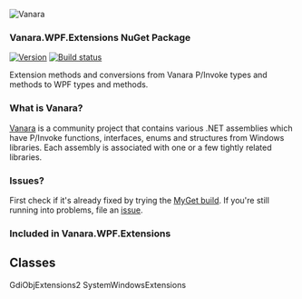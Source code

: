 ﻿![Vanara](https://raw.githubusercontent.com/dahall/Vanara/master/docs/icons/VanaraHeading.png)
### **Vanara.WPF.Extensions NuGet Package**
[![Version](https://img.shields.io/nuget/v/Vanara.WPF.Extensions?label=NuGet&style=flat-square)](https://github.com/dahall/Vanara/releases)
[![Build status](https://github.com/dahall/Vanara/actions/workflows/cibuild.yml/badge.svg?branch=master)](https://github.com/dahall/Vanara/actions/workflows/cibuild.yml)

Extension methods and conversions from Vanara P/Invoke types and methods to WPF types and methods.

### **What is Vanara?**

[Vanara](https://github.com/dahall/Vanara) is a community project that contains various .NET assemblies which have P/Invoke functions, interfaces, enums and structures from Windows libraries. Each assembly is associated with one or a few tightly related libraries.

### **Issues?**

First check if it's already fixed by trying the [MyGet build](https://www.myget.org/feed/Packages/vanara).
If you're still running into problems, file an [issue](https://github.com/dahall/Vanara/issues).

### **Included in Vanara.WPF.Extensions**

Classes
---
GdiObjExtensions2 SystemWindowsExtensions 
